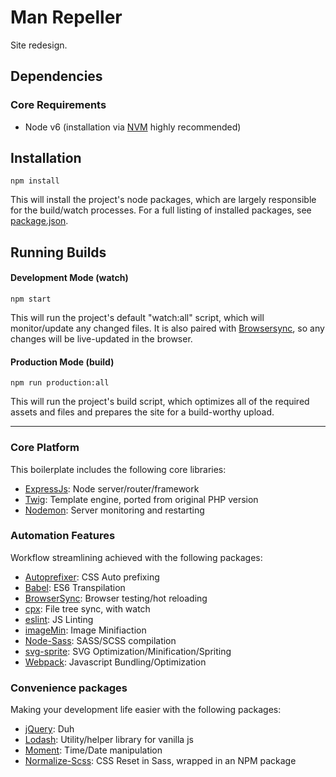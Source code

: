 # Man Repeller
Site redesign.

## Dependencies

### Core Requirements
- Node v6 (installation via [NVM](https://github.com/creationix/nvm) highly recommended)

## Installation
```
npm install
```
This will install the project's node packages, which are largely responsible for the build/watch processes. For a full listing of installed packages, see  [package.json](https://github.com/hardcandyshell/hcs-boilerplate/blob/master/package.json).

## Running Builds
#### Development Mode (watch)
```
npm start
```
This will run the project's default "watch:all" script, which will monitor/update any changed files. It is also paired with [Browsersync](https://github.com/Browsersync/browser-sync), so any changes will be live-updated in the browser.

#### Production Mode (build)
```
npm run production:all
```
This will run the project's build script, which optimizes all of the required assets and files and prepares the site for a build-worthy upload.

---

### Core Platform
This boilerplate includes the following core libraries:
- [ExpressJs](https://github.com/expressjs/express): Node server/router/framework
- [Twig](https://github.com/twigjs/twig.js): Template engine, ported from original PHP version
- [Nodemon](https://github.com/remy/nodemon): Server monitoring and restarting

### Automation Features
Workflow streamlining achieved with the following packages:
- [Autoprefixer](https://github.com/postcss/autoprefixer): CSS Auto prefixing
- [Babel](https://github.com/babel/babel): ES6 Transpilation
- [BrowserSync](https://github.com/BrowserSync/browser-sync): Browser testing/hot reloading
- [cpx](https://github.com/mysticatea/cpx): File tree sync, with watch
- [eslint](https://github.com/eslint/eslint): JS Linting
- [imageMin](https://github.com/imagemin/imagemin): Image Minifiaction
- [Node-Sass](https://github.com/sass/node-sass): SASS/SCSS compilation
- [svg-sprite](https://github.com/jkphl/svg-sprite): SVG Optimization/Minification/Spriting
- [Webpack](https://github.com/webpack/webpack): Javascript Bundling/Optimization

### Convenience packages
Making your development life easier with the following packages:
- [jQuery](https://github.com/jquery/jquery): Duh
- [Lodash](https://github.com/lodash/lodash): Utility/helper library for vanilla js
- [Moment](https://github.com/moment/moment): Time/Date manipulation
- [Normalize-Scss](https://github.com/JohnAlbin/normalize-scss): CSS Reset in Sass, wrapped in an NPM package
